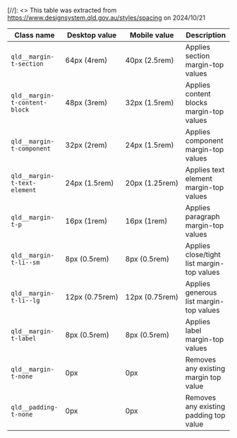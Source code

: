 [//]: <> This table was extracted from https://www.designsystem.qld.gov.au/styles/spacing on 2024/10/21

<table id="table87257" class="qld__table qld__table__col-1-right-border qld__table__col-2-num qld__table__col-2-right-border qld__table__col-3-num qld__table__col-3-right-border"><thead><tr><th scope="col" class="qld__table__cell-right-border" id="table87257r1c1">Class name</th><th class="qld__table__cell-right-border" id="table87257r1c2"> Desktop value</th><th class="qld__table__cell-right-border" id="table87257r1c3"> Mobile value</th><th scope="col" id="table87257r1c4">Description</th></tr></thead><tbody><tr><td headers="table87257r1c1"><div><div class="qld__code--inline"><div class="qld__code--inline"><div class="qld__code--inline"><code tabindex="0">qld__margin-t-section</code></div></div></div></div></td><td headers="table87257r1c2">
           64px (4rem)
        </td><td headers="table87257r1c3">
           40px (2.5rem)
        </td><td headers="table87257r1c4">
           Applies section margin-top values
        </td></tr><tr><td headers="table87257r1c1"><div><div class="qld__code--inline"><div class="qld__code--inline"><div class="qld__code--inline"><code tabindex="0">qld__margin-t-content-block</code></div></div></div></div></td><td headers="table87257r1c2">
           48px (3rem)
        </td><td headers="table87257r1c3">
           32px&nbsp;(1.5rem)</td><td headers="table87257r1c4">
           Applies content blocks margin-top values
        </td></tr><tr><td headers="table87257r1c1"><div><div class="qld__code--inline"><div class="qld__code--inline"><div class="qld__code--inline"><code tabindex="0">qld__margin-t-component</code></div></div></div></div></td><td headers="table87257r1c2">
           32px (2rem)
        </td><td headers="table87257r1c3">
           24px (1.5rem)
        </td><td headers="table87257r1c4">
           Applies component margin-top values
        </td></tr><tr><td headers="table87257r1c1"><div><div class="qld__code--inline"><div class="qld__code--inline"><div class="qld__code--inline"><code tabindex="0">qld__margin-t-text-element</code></div></div></div></div></td><td headers="table87257r1c2">
           24px&nbsp;(1.5rem)</td><td headers="table87257r1c3">
           20px&nbsp;(1.25rem)</td><td headers="table87257r1c4">
           Applies text element margin-top values
        </td></tr><tr><td headers="table87257r1c1"><div><div class="qld__code--inline"><div class="qld__code--inline"><div class="qld__code--inline"><code tabindex="0">qld__margin-t-p</code></div></div></div></div></td><td headers="table87257r1c2">
           16px&nbsp;(1rem)</td><td headers="table87257r1c3">
           16px&nbsp;(1rem)</td><td headers="table87257r1c4">
           Applies paragraph margin-top values
        </td></tr><tr><td headers="table87257r1c1"><div class="qld__code--inline"><div class="qld__code--inline"><div class="qld__code--inline"><code tabindex="0">qld__margin-t-li--sm</code></div></div></div></td><td headers="table87257r1c2">
           8px&nbsp;(0.5rem)</td><td headers="table87257r1c3">
           8px&nbsp;(0.5rem)</td><td headers="table87257r1c4">
           Applies close/tight list margin-top values
        </td></tr><tr><td headers="table87257r1c1"><div class="qld__code--inline"><div class="qld__code--inline"><div class="qld__code--inline"><code tabindex="0">qld__margin-t-li--lg</code></div></div></div></td><td headers="table87257r1c2">
           12px&nbsp;(0.75rem)</td><td headers="table87257r1c3">
           12px&nbsp;(0.75rem)</td><td headers="table87257r1c4">
           Applies generous list margin-top values
        </td></tr><tr><td headers="table87257r1c1"><div class="qld__code--inline"><div class="qld__code--inline"><div class="qld__code--inline"><code tabindex="0">qld__margin-t-label</code></div></div></div></td><td headers="table87257r1c2">
           8px&nbsp;(0.5rem)</td><td headers="table87257r1c3">
           8px&nbsp;(0.5rem)</td><td headers="table87257r1c4">
           Applies label margin-top values
        </td></tr><tr><td headers="table87257r1c1"><div class="qld__code--inline"><div class="qld__code--inline"><div class="qld__code--inline"><code tabindex="0">qld__margin-t-none</code></div></div></div></td><td headers="table87257r1c2">
           0px
        </td><td headers="table87257r1c3">
           0px
        </td><td headers="table87257r1c4">
           Removes any existing margin top value
        </td></tr><tr><td headers="table87257r1c1"><div class="qld__code--inline"><div class="qld__code--inline"><div class="qld__code--inline"><code tabindex="0">qld__padding-t-none</code></div></div></div></td><td headers="table87257r1c2">
           0px
        </td><td headers="table87257r1c3">
           0px
        </td><td headers="table87257r1c4">
           Removes any existing padding top value</td></tr></tbody></table>
